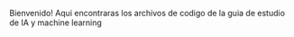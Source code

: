 Bienvenido! Aqui encontraras los archivos de codigo de la guia de estudio de IA y machine learning 

